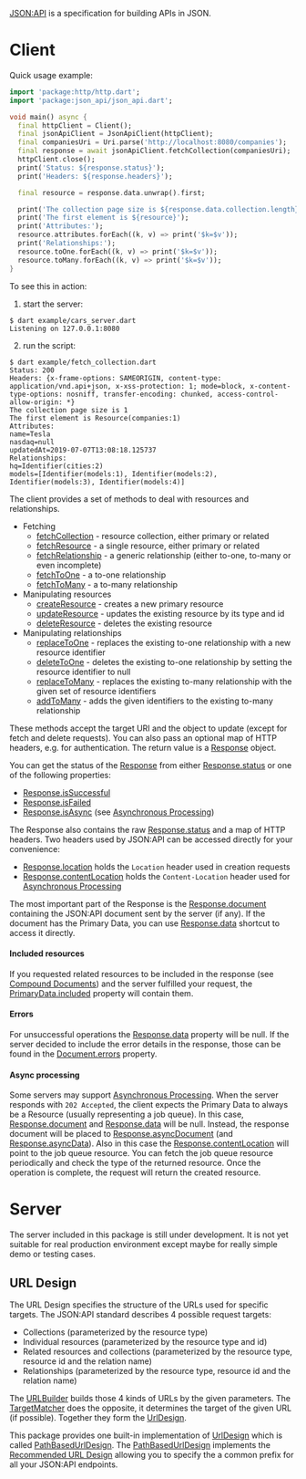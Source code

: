 [JSON:API](http://jsonapi.org) is a specification for building APIs in JSON. 

# Client
Quick usage example:
```dart
import 'package:http/http.dart';
import 'package:json_api/json_api.dart';

void main() async {
  final httpClient = Client();
  final jsonApiClient = JsonApiClient(httpClient);
  final companiesUri = Uri.parse('http://localhost:8080/companies');
  final response = await jsonApiClient.fetchCollection(companiesUri);
  httpClient.close();
  print('Status: ${response.status}');
  print('Headers: ${response.headers}');

  final resource = response.data.unwrap().first;

  print('The collection page size is ${response.data.collection.length}');
  print('The first element is ${resource}');
  print('Attributes:');
  resource.attributes.forEach((k, v) => print('$k=$v'));
  print('Relationships:');
  resource.toOne.forEach((k, v) => print('$k=$v'));
  resource.toMany.forEach((k, v) => print('$k=$v'));
}
```
To see this in action:
 
 1. start the server:
```
$ dart example/cars_server.dart
Listening on 127.0.0.1:8080
```
2. run the script:
```
$ dart example/fetch_collection.dart 
Status: 200
Headers: {x-frame-options: SAMEORIGIN, content-type: application/vnd.api+json, x-xss-protection: 1; mode=block, x-content-type-options: nosniff, transfer-encoding: chunked, access-control-allow-origin: *}
The collection page size is 1
The first element is Resource(companies:1)
Attributes:
name=Tesla
nasdaq=null
updatedAt=2019-07-07T13:08:18.125737
Relationships:
hq=Identifier(cities:2)
models=[Identifier(models:1), Identifier(models:2), Identifier(models:3), Identifier(models:4)]
```

The client provides a set of methods to deal with resources and relationships.
- Fetching
    - [fetchCollection](https://pub.dartlang.org/documentation/json_api/latest/json_api/JsonApiClient/fetchCollection.html) - resource collection, either primary or related
    - [fetchResource](https://pub.dartlang.org/documentation/json_api/latest/json_api/JsonApiClient/fetchResource.html) - a single resource, either primary or related
    - [fetchRelationship](https://pub.dartlang.org/documentation/json_api/latest/json_api/JsonApiClient/fetchRelationship.html) - a generic relationship (either to-one, to-many or even incomplete)
    - [fetchToOne](https://pub.dartlang.org/documentation/json_api/latest/json_api/JsonApiClient/fetchToOne.html) - a to-one relationship
    - [fetchToMany](https://pub.dartlang.org/documentation/json_api/latest/json_api/JsonApiClient/fetchToMany.html) - a to-many relationship
- Manipulating resources
    - [createResource](https://pub.dartlang.org/documentation/json_api/latest/json_api/JsonApiClient/createResource.html) - creates a new primary resource
    - [updateResource](https://pub.dartlang.org/documentation/json_api/latest/json_api/JsonApiClient/updateResource.html) - updates the existing resource by its type and id
    - [deleteResource](https://pub.dartlang.org/documentation/json_api/latest/json_api/JsonApiClient/deleteResource.html) - deletes the existing resource
- Manipulating relationships
    - [replaceToOne](https://pub.dartlang.org/documentation/json_api/latest/json_api/JsonApiClient/replaceToOne.html) - replaces the existing to-one relationship with a new resource identifier
    - [deleteToOne](https://pub.dartlang.org/documentation/json_api/latest/json_api/JsonApiClient/deleteToOne.html) - deletes the existing to-one relationship by setting the resource identifier to null
    - [replaceToMany](https://pub.dartlang.org/documentation/json_api/latest/json_api/JsonApiClient/replaceToMany.html) - replaces the existing to-many relationship with the given set of resource identifiers
    - [addToMany](https://pub.dartlang.org/documentation/json_api/latest/json_api/JsonApiClient/addToMany.html) - adds the given identifiers to the existing to-many relationship
    
These methods accept the target URI and the object to update (except for fetch and delete requests).
You can also pass an optional map of HTTP headers, e.g. for authentication. The return value
is a [Response] object. 

You can get the status of the [Response] from either [Response.status] or one of the following properties: 
- [Response.isSuccessful]
- [Response.isFailed]
- [Response.isAsync] (see [Asynchronous Processing])

The Response also contains the raw [Response.status] and a map of HTTP headers.
Two headers used by JSON:API can be accessed directly for your convenience:
- [Response.location] holds the `Location` header used in creation requests
- [Response.contentLocation] holds the `Content-Location` header used for [Asynchronous Processing]

The most important part of the Response is the [Response.document] containing the JSON:API document sent by the server (if any). 
If the document has the Primary Data, you can use [Response.data] shortcut to access it directly.

#### Included resources
If you requested related resources to be included in the response (see [Compound Documents]) and the server fulfilled
your request, the [PrimaryData.included] property will contain them.

#### Errors
For unsuccessful operations the [Response.data] property will be null. 
If the server decided to include the error details in the response, those can be found in the  [Document.errors] property.

#### Async processing
Some servers may support [Asynchronous Processing].
When the server responds with `202 Accepted`, the client expects the Primary Data to always be a Resource (usually
representing a job queue). In this case, [Response.document] and [Response.data] will be null. Instead, 
the response document will be placed to [Response.asyncDocument] (and [Response.asyncData]). 
Also in this case the [Response.contentLocation]
will point to the job queue resource. You can fetch the job queue resource periodically and check
the type of the returned resource. Once the operation is complete, the request will return the created resource.

# Server
The server included in this package is still under development. It is not yet suitable for real production environment
except maybe for really simple demo or testing cases.

## URL Design
The URL Design specifies the structure of the URLs used for specific targets. The JSON:API standard describes 4
possible request targets:
- Collections (parameterized by the resource type)
- Individual resources (parameterized by the resource type and id)
- Related resources and collections (parameterized by the resource type, resource id and the relation name)
- Relationships (parameterized by the resource type, resource id and the relation name)

The [URLBuilder] builds those 4 kinds of URLs by the given parameters. The [TargetMatcher] does the opposite,
it determines the target of the given URL (if possible). Together they form the [UrlDesign].

This package provides one built-in implementation of [UrlDesign] which is called [PathBasedUrlDesign].
The [PathBasedUrlDesign] implements the [Recommended URL Design] allowing you to specify the a common prefix
for all your JSON:API endpoints.


[Response]: https://pub.dartlang.org/documentation/json_api/latest/json_api/Response-class.html
[Response.data]: https://pub.dartlang.org/documentation/json_api/latest/json_api/Response/data.html
[Response.document]: https://pub.dartlang.org/documentation/json_api/latest/json_api/Response/document.html
[Response.isSuccessful]: https://pub.dartlang.org/documentation/json_api/latest/json_api/Response/isSuccessful.html
[Response.isFailed]: https://pub.dartlang.org/documentation/json_api/latest/json_api/Response/isFailed.html
[Response.isAsync]: https://pub.dartlang.org/documentation/json_api/latest/json_api/Response/isAsync.html
[Response.location]: https://pub.dartlang.org/documentation/json_api/latest/json_api/Response/location.html
[Response.contentLocation]: https://pub.dartlang.org/documentation/json_api/latest/json_api/Response/contentLocation.html
[Response.status]: https://pub.dartlang.org/documentation/json_api/latest/json_api/Response/status.html
[Response.asyncDocument]: https://pub.dartlang.org/documentation/json_api/latest/json_api/Response/asyncDocument.html
[Response.asyncData]: https://pub.dartlang.org/documentation/json_api/latest/json_api/Response/asyncData.html
[PrimaryData.included]: https://pub.dev/documentation/json_api/latest/document/PrimaryData/included.html
[Document.errors]: https://pub.dev/documentation/json_api/latest/document/Document/errors.html
[URLBuilder]: https://pub.dev/documentation/json_api/latest/url_design/UrlBuilder-class.html
[TargetMatcher]: https://pub.dev/documentation/json_api/latest/url_design/TargetMatcher-class.html
[UrlDesign]: https://pub.dev/documentation/json_api/latest/url_design/UrlDesign-class.html
[PathBasedUrlDesign]: https://pub.dev/documentation/json_api/latest/url_design/PathBasedUrlDesign-class.html

[Asynchronous Processing]: https://jsonapi.org/recommendations/#asynchronous-processing
[Compound Documents]: https://jsonapi.org/format/#document-compound-documents
[Recommended URL Design]: https://jsonapi.org/recommendations/#urls